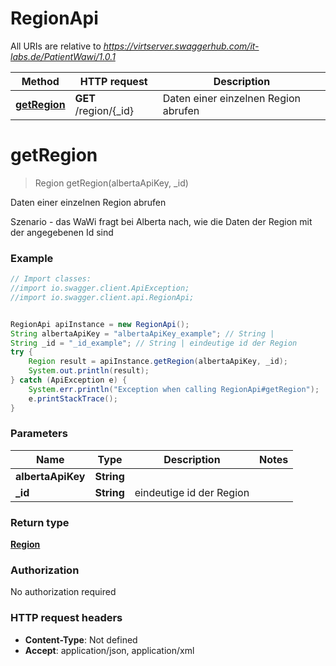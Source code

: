 # RegionApi

All URIs are relative to *https://virtserver.swaggerhub.com/it-labs.de/PatientWawi/1.0.1*

Method | HTTP request | Description
------------- | ------------- | -------------
[**getRegion**](RegionApi.md#getRegion) | **GET** /region/{_id} | Daten einer einzelnen Region abrufen

<a name="getRegion"></a>
# **getRegion**
> Region getRegion(albertaApiKey, _id)

Daten einer einzelnen Region abrufen

Szenario - das WaWi fragt bei Alberta nach, wie die Daten der Region mit der angegebenen Id sind

### Example
```java
// Import classes:
//import io.swagger.client.ApiException;
//import io.swagger.client.api.RegionApi;


RegionApi apiInstance = new RegionApi();
String albertaApiKey = "albertaApiKey_example"; // String | 
String _id = "_id_example"; // String | eindeutige id der Region
try {
    Region result = apiInstance.getRegion(albertaApiKey, _id);
    System.out.println(result);
} catch (ApiException e) {
    System.err.println("Exception when calling RegionApi#getRegion");
    e.printStackTrace();
}
```

### Parameters

Name | Type | Description  | Notes
------------- | ------------- | ------------- | -------------
 **albertaApiKey** | **String**|  |
 **_id** | **String**| eindeutige id der Region |

### Return type

[**Region**](Region.md)

### Authorization

No authorization required

### HTTP request headers

 - **Content-Type**: Not defined
 - **Accept**: application/json, application/xml

